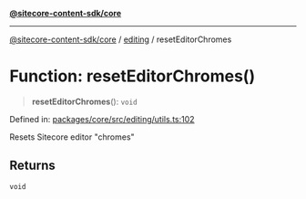 [**@sitecore-content-sdk/core**](../../README.md)

***

[@sitecore-content-sdk/core](../../README.md) / [editing](../README.md) / resetEditorChromes

# Function: resetEditorChromes()

> **resetEditorChromes**(): `void`

Defined in: [packages/core/src/editing/utils.ts:102](https://github.com/Sitecore/xmc-jss-dev/blob/0ec01b23b6deeac59e8196222f94c2a9866d7b4b/packages/core/src/editing/utils.ts#L102)

Resets Sitecore editor "chromes"

## Returns

`void`

